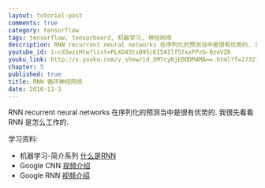```yaml
---
layout: tutorial-post
comments: true
category: tensorflow
tags: tensorflow, tensorboard, 机器学习, 神经网络
description: RNN recurrent neural networks 在序列化的预测当中是很有优势的. 我很先看看 RNN 是怎么工作的.
youtube_id: i-cd3wzsHtw?list=PLXO45tsB95cKI5AIlf5TxxFPzb-0zeVZ8
youku_link: http://v.youku.com/v_show/id_XMTcyNjE0ODM4MA==.html?f=27327189&o=1
chapter: 5
published: true
title: RNN 循环神经网络
date: 2016-11-3
---
```


RNN recurrent neural networks 在序列化的预测当中是很有优势的. 我很先看看 RNN 是怎么工作的.

学习资料:
  * 机器学习-简介系列 [什么是RNN](/ML_intro/1.4-RNN)
  * Google CNN [视频介绍](https://classroom.udacity.com/courses/ud730/lessons/6377263405/concepts/64063017560923#)
  * Google RNN [视频介绍](https://classroom.udacity.com/courses/ud730/lessons/6378983156/concepts/63770919610923#) 
